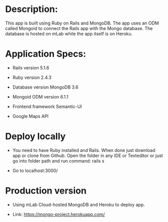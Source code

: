 # Description:

This app is built using Ruby on Rails and MongoDB. The app uses an ODM called Mongoid to connect the Rails app with the Mongo database. The database is hosted on mLab while the app itself is on Heroku.

# Application Specs:

* Rails version 5.1.6

* Ruby version 2.4.3

* Database version MongoDB 3.6

* Mongoid ODM version 6.1.1

* Frontend framework Semantic-UI

* Google Maps API

# Deploy locally

* You need to have Ruby installed and Rails. When done just download app or clone from Github. Open the folder in any IDE or Texteditor or just go into folder path and run command: rails s

* Go to localhost:3000/

# Production version

* Using mLab Cloud-hosted MongoDB and Heroku to deploy app.

* Link: https://mongo-project.herokuapp.com/


